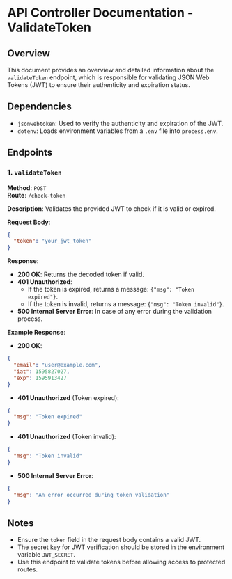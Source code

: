 # API Controller Documentation - ValidateToken

## Overview

This document provides an overview and detailed information about the `validateToken` endpoint,
which is responsible for validating JSON Web Tokens (JWT) to ensure their authenticity and
expiration status.

## Dependencies

- `jsonwebtoken`: Used to verify the authenticity and expiration of the JWT.
- `dotenv`: Loads environment variables from a `.env` file into `process.env`.

## Endpoints

### 1. `validateToken`

**Method**: `POST`  
**Route**: `/check-token`

**Description**: Validates the provided JWT to check if it is valid or expired.

**Request Body**:

```json
{
  "token": "your_jwt_token"
}
```

**Response**:

- **200 OK**: Returns the decoded token if valid.
- **401 Unauthorized**:
  - If the token is expired, returns a message: `{"msg": "Token expired"}`.
  - If the token is invalid, returns a message: `{"msg": "Token invalid"}`.
- **500 Internal Server Error**: In case of any error during the validation process.

**Example Response**:

- **200 OK**:

```json
{
  "email": "user@example.com",
  "iat": 1595827027,
  "exp": 1595913427
}
```

- **401 Unauthorized** (Token expired):

```json
{
  "msg": "Token expired"
}
```

- **401 Unauthorized** (Token invalid):

```json
{
  "msg": "Token invalid"
}
```

- **500 Internal Server Error**:

```json
{
  "msg": "An error occurred during token validation"
}
```

## Notes

- Ensure the `token` field in the request body contains a valid JWT.
- The secret key for JWT verification should be stored in the environment variable `JWT_SECRET`.
- Use this endpoint to validate tokens before allowing access to protected routes.
